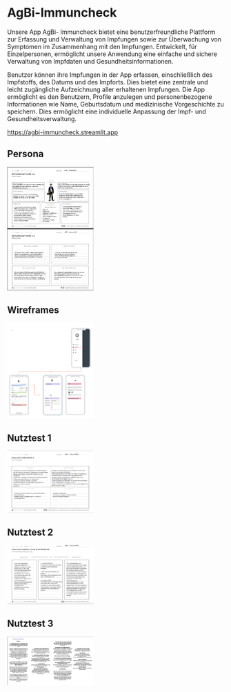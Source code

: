 # AgBi-Immuncheck

Unsere App AgBi- Immuncheck bietet eine benutzerfreundliche Plattform zur Erfassung und Verwaltung von Impfungen sowie zur Überwachung von Symptomen im Zusammenhang mit den Impfungen. Entwickelt, für Einzelpersonen, ermöglicht unsere Anwendung eine einfache und sichere Verwaltung von Impfdaten und Gesundheitsinformationen. 

Benutzer können ihre Impfungen in der App erfassen, einschließlich des Impfstoffs, des Datums und des Impforts. Dies bietet eine zentrale und leicht zugängliche Aufzeichnung aller erhaltenen Impfungen.
Die App ermöglicht es den Benutzern, Profile anzulegen und personenbezogene Informationen wie Name, Geburtsdatum und medizinische Vorgeschichte zu speichern. Dies ermöglicht eine individuelle Anpassung der Impf- und Gesundheitsverwaltung.

https://agbi-immuncheck.streamlit.app

## Persona 
<img src="persona.png" alt="persona" style="width:200px;"/>

## Wireframes
<img src="wf_usertest.png" alt="wireframes" style="width:200px;"/>

## Nutztest 1  
<img src="wf.png" alt="persona" style="width:200px;"/>

## Nutztest 2 
<img src="wf1.png" alt="persona" style="width:200px;"/>


## Nutztest 3 
<img src="Nutzertest_Wireframe.png" alt="persona" style="width:200px;"/>



